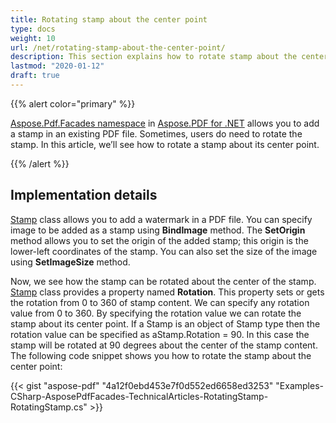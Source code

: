 ```yaml
---
title: Rotating stamp about the center point
type: docs
weight: 10
url: /net/rotating-stamp-about-the-center-point/
description: This section explains how to rotate stamp about the center point using Stamp Class.
lastmod: "2020-01-12"
draft: true
---
```


{{% alert color="primary" %}}

[Aspose.Pdf.Facades namespace](https://apireference.aspose.com/pdf/net/aspose.pdf.facades) in [Aspose.PDF for .NET](/pdf/net/home-html/) allows you to add a stamp in an existing PDF file. Sometimes, users do need to rotate the stamp. In this article, we’ll see how to rotate a stamp about its center point.

{{% /alert %}}

## Implementation details

[Stamp](http://www.aspose.com/api/net/pdf/aspose.pdf/stamp) class allows you to add a watermark in a PDF file. You can specify image to be added as a stamp using **BindImage** method. The **SetOrigin** method allows you to set the origin of the added stamp; this origin is the lower-left coordinates of the stamp. You can also set the size of the image using **SetImageSize** method.

Now, we see how the stamp can be rotated about the center of the stamp. [Stamp](http://www.aspose.com/api/net/pdf/aspose.pdf/stamp) class provides a property named **Rotation**. This property sets or gets the rotation from 0 to 360 of stamp content. We can specify any rotation value from 0 to 360. By specifying the rotation value we can rotate the stamp about its center point. If a Stamp is an object of Stamp type then the rotation value can be specified as aStamp.Rotation = 90. In this case the stamp will be rotated at 90 degrees about the center of the stamp content. The following code snippet shows you how to rotate the stamp about the center point:



{{< gist "aspose-pdf" "4a12f0ebd453e7f0d552ed6658ed3253" "Examples-CSharp-AsposePdfFacades-TechnicalArticles-RotatingStamp-RotatingStamp.cs" >}}
